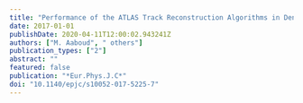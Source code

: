 ```yaml
---
title: "Performance of the ATLAS Track Reconstruction Algorithms in Dense Environments in LHC Run 2"
date: 2017-01-01
publishDate: 2020-04-11T12:00:02.943241Z
authors: ["M. Aaboud", " others"]
publication_types: ["2"]
abstract: ""
featured: false
publication: "*Eur.Phys.J.C*"
doi: "10.1140/epjc/s10052-017-5225-7"
---
```


